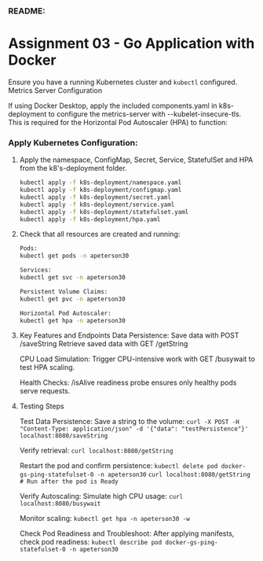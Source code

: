 ### README:

# Assignment 03 - Go Application with Docker

Ensure you have a running Kubernetes cluster and `kubectl` configured.
Metrics Server Configuration

If using Docker Desktop, apply the included components.yaml in k8s-deployment to configure the metrics-server with --kubelet-insecure-tls. This is required for the Horizontal Pod Autoscaler (HPA) to function:

### Apply Kubernetes Configuration:

1. Apply the namespace, ConfigMap, Secret, Service, StatefulSet and HPA from the k8's-deployment folder.
    ```bash
    kubectl apply -f k8s-deployment/namespace.yaml
    kubectl apply -f k8s-deployment/configmap.yaml
    kubectl apply -f k8s-deployment/secret.yaml
    kubectl apply -f k8s-deployment/service.yaml
    kubectl apply -f k8s-deployment/statefulset.yaml
    kubectl apply -f k8s-deployment/hpa.yaml
    ```

2. Check that all resources are created and running:
    ```bash
    Pods:
    kubectl get pods -n apeterson30

    Services:
    kubectl get svc -n apeterson30

    Persistent Volume Claims:
    kubectl get pvc -n apeterson30

    Horizontal Pod Autoscaler:
    kubectl get hpa -n apeterson30
    ```
3. Key Features and Endpoints
    Data Persistence:
        Save data with POST /saveString
        Retrieve saved data with GET /getString

    CPU Load Simulation:
        Trigger CPU-intensive work with GET /busywait to test HPA scaling.

    Health Checks:
        /isAlive readiness probe ensures only healthy pods serve requests.

4. Testing Steps

    Test Data Persistence:
        Save a string to the volume:
        ```curl -X POST -H "Content-Type: application/json" -d '{"data": "testPersistence"}' localhost:8080/saveString```

    Verify retrieval:
        ```curl localhost:8080/getString```

    Restart the pod and confirm persistence:
    ```kubectl delete pod docker-gs-ping-statefulset-0 -n apeterson30```
    ```curl localhost:8080/getString  # Run after the pod is Ready```

    Verify Autoscaling:
    Simulate high CPU usage:
    ```curl localhost:8080/busywait```

    Monitor scaling:
    ```kubectl get hpa -n apeterson30 -w```

    Check Pod Readiness and Troubleshoot:
    After applying manifests, check pod readiness:
    ```kubectl describe pod docker-gs-ping-statefulset-0 -n apeterson30```
